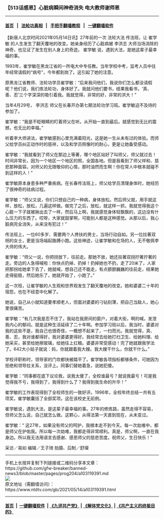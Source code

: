 ### 【513话感恩】心脏病瞬间神奇消失 电大教师谢师恩
------------------------

#### [首页](https://github.com/gfw-breaker/banned-news3/blob/master/README.md) &nbsp;&nbsp;|&nbsp;&nbsp; [法轮功真相](https://github.com/begood0513/basic/blob/master/README.md)  &nbsp;&nbsp;|&nbsp;&nbsp; [手把手翻墙教程](https://github.com/gfw-breaker/guides/wiki)  &nbsp;&nbsp;|&nbsp;&nbsp; [一键翻墙软件](https://github.com/gfw-breaker/nogfw/blob/master/README.md)  



<div><div class="post_content" itemprop="articleBody">
 <p>
  【新唐人北京时间2021年05月14日讯】27年前的一次
  <ok href="https://www.ntdtv.com/gb/法轮大法.htm">
   法轮大法
  </ok>
  传法班，让
  <ok href="https://www.ntdtv.com/gb/崔学敏.htm">
   崔学敏
  </ok>
  的人生发生了翻天覆地的改变。她亲身经历了心脏病被
  <ok href="https://www.ntdtv.com/gb/李洪志.htm">
   李洪志
  </ok>
  大师当场消除的神奇，也见证了发生在别人身上的奇迹。
  <ok href="https://www.ntdtv.com/gb/崔学敏.htm">
   崔学敏
  </ok>
  说，遇到大法，是她这辈子最幸福的事。
 </p>
 <p>
  1993年，崔学敏在黑龙江省的一所电大中专任教。当年学校中考，监考人员中往年经常请假的“病号”，今年都到岗了。这引起了她的注意。
 </p>
 <p>
  原黑龙江省教师、法轮功学员崔学敏：“后来我问他们，我说你们怎么都没请假呢？他们说，我们炼法轮功，身体好了。我就问他们要书，结果我看书，‘真、善、忍’三个字深深的吸引着我。我就觉得，非常的好，非常的洪大！”
 </p>
 <p>
  当年4月29号，
  <ok href="https://www.ntdtv.com/gb/李洪志.htm">
   李洪志
  </ok>
  师父在长春开办第七期法轮功学习班。崔学敏迫不及待的参加了。
 </p>
 <p>
  崔学敏：“我是不眨眼睛的盯着师父在听。从开始一直到最后。就感觉到无比的震撼，也无比的幸福。”
 </p>
 <p>
  听着李大师讲法，崔学敏感到心里充满着阳光，这是她一生从未有过的体验。而师父给学员纠正动作时的慈祥，以及和学员照像时的耐心，更是让她备受感动。
 </p>
 <p>
  崔学敏：“我就看到了师父在那边上等著，哪个地区站好了叫师父，师父就过去！时间非常长，因为一个地区一个地区的照，全国各地。但是我看到了师父祥和、慈悲那种面容。对师父的无限敬仰的心情，那时油然而生啊！你在常人中根本就碰不到这样的人！”
 </p>
 <p>
  崔学敏原本身患多种严重疾病。在长春传法班上，师父给学员清理身体时，她经历了很神奇的祛病过程。
 </p>
 <p>
  崔学敏：“师父又说，你们只想自己的一种病，身体放松。然后师父就，用手就这样，放松，放松，几遍这样做。做完了之后，放松，就这样一抓，我就觉得我这个心脏一下子就被揪出去了一样，然后马上啊，我就感觉身体轻飘飘的，这边没有什么压力的东西了。哎呀，大家就鼓掌啊，可能别人都是这种感觉。从那以后，我心脏病完全消失，从来没有犯过！”
 </p>
 <p>
  传法班上，一位60多岁、需要两个人搀扶的男士，当场行动自如。另一位拄著双枴的女士，更是当场端起胳膊小跑。这些神迹，让崔学敏和在场的人，无不敬佩李大师的伟大。
 </p>
 <p>
  崔学敏：“师父一说，你把拐放下，往前走。那她不放，她还拄著双拐拧著拧著的走。旁边的人急得喊啦：你快点扔掉、扔掉！扔掉她也不扔，走了20米了，人家把那拐给她拿下去了，她就喊，想自己还不能走，有点颤颤巍巍的往前走，结果她走得挺稳，然后她乐了，她就开始了，小跑了。”
 </p>
 <p>
  这一次班，让崔学敏的人生观和世界观发生了翻天覆地的改变。她和婆婆二十年的宿怨，也在不经意中化解了。
 </p>
 <p>
  她说，自己从小就知道要孝顺老人，但面对婆婆的刁钻刻薄，把自己当敌人，她心里很痛苦。
 </p>
 <p>
  崔学敏：“有几次我是忍不住了，我站在我房间的窗户，对着大街，啊的喊，发泄我内心的郁闷。就是这种生活延续了二十年啊。参加学习班以后，我当时，婆婆对我的这些不是，我自己也很奇怪，一概想不起来了，一扫而光。我就觉得，真、善、忍，我对谁都得好，我对婆婆更得好。我经常去给她打扫卫生、给她料理、给她采买，甚至给她擦玻璃，给她往上扛粮。婆婆非常受感动！完了她就跟我学法了。642大小姑子就说：妈，你就跟着我大嫂。我大嫂干什么，你就干什么。”
 </p>
 <p>
  学校评职称时，领导家的门坎都快被踏平了。崔学敏各项指标都够条件，可她因为拒绝和领导拉关系，没评上。同事们替她着急，说她犯傻。
 </p>
 <p>
  崔学敏：“同事都在底下议论我，说我太傻了，全校谁最亏？就说我最亏！可是我觉得我不亏，我得到了，我得到什么了？我得到我生命的升华！”
 </p>
 <p>
  崔学敏的工作表现得到了全校师生的一致好评。1996年，全校年终总结一共有五项奖，崔学敏囊括了全部奖项。这在该校史无前例。
 </p>
 <p>
  崔学敏说，遇到大法，是这辈子最幸福的事。27年的修炼路，虽然走得不容易，但师父怎么说，自己就怎么做。这颗心，从得法第一天直到现在，从未变过。
 </p>
 <p>
  崔学敏：“ 这27年，如果没有师父的呵护，我根本走不到今天。每一次劫难中，都是师父在护佑我。所以每一次劫难，我都走得非常顺利。真是，师父啊，一直在我身边。所以我无法用语言去感谢、感恩师父的慈悲苦度。祝师父，生日快乐！”
 </p>
 <p>
  采访／易如 编辑／王子琦 拍摄、后制／舒璨
 </p>
 <div class="single_ad">
 </div>
</div>
</div>
<hr/>
手机上长按并复制下列链接或二维码分享本文章：<br/>
https://github.com/gfw-breaker/banned-news3/blob/master/pages/prog204/a103119391.md <br/>
<a href='https://github.com/gfw-breaker/banned-news3/blob/master/pages/prog204/a103119391.md'><img src='https://github.com/gfw-breaker/banned-news3/blob/master/pages/prog204/a103119391.md.png'/></a> <br/>
原文地址（需翻墙访问）：https://www.ntdtv.com/gb/2021/05/14/a103119391.html


------------------------
#### [首页](https://github.com/gfw-breaker/banned-news3/blob/master/README.md) &nbsp;|&nbsp; [一键翻墙软件](https://github.com/gfw-breaker/nogfw/blob/master/README.md) &nbsp;| [《九评共产党》](https://github.com/gfw-breaker/9ping.md/blob/master/README.md#九评之一评共产党是什么) | [《解体党文化》](https://github.com/gfw-breaker/jtdwh.md/blob/master/README.md) | [《共产主义的终极目的》](https://github.com/gfw-breaker/gczydzjmd.md/blob/master/README.md)


<img src='http://gfw-breaker.win/banned-news3/pages/prog204/a103119391.md' width='0px' height='0px'/>